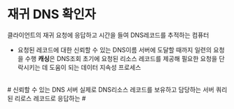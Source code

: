 # 재귀 DNS 확인자
클라이언트의 재귀 요청에 응답하고 시간을 들여 DNS레코드를 추적하는 컴퓨터
* 요청된 레코드에 대한 신뢰할 수 있는 DNS이름 서버에 도달할 때까지 일련의 요청을 수행
**캐싱**은 DNS조회 초기에 요청된 리소스 레코드를 제공해 필요한 요청을 단락시키는 데 도움이 되는 데이터 지속성 프로세스
<br>
# 신뢰할 수 있는 DNS 서버
실제로 DNS리소스 레코드를 보유하고 담당하는 서버 
쿼리된 리로스 레코드로 응답하는
#
